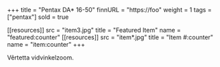 +++
title = "Pentax DA* 16-50"
finnURL = "https://foo"
weight = 1
tags = ["pentax"]
sold = true

[[resources]]
src = "item3.jpg"
title = "Featured Item"
name = "featured:counter"
[[resources]]
src = "item*.jpg"
title = "Item #:counter"
name = "item:counter"
+++



Vêrtetta vidvinkelzoom.
